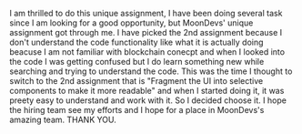 I am thrilled to do this unique assignment, I have been doing several task since I am looking for a good opportunity, but MoonDevs' unique assignment got through me.
I have picked the 2nd assignment because I don't understand the code functionality like what it is actually doing beacuse I am not familiar with blockchain conecpt and when I looked into the code I was getting confused but I do learn something new while searching and trying to understand the code. This was the time I thought to switch to the 2nd assignment that is "Fragment the UI into selective components to make it more readable" and when I started doing it, it was preety easy to understand and work with it. So I decided choose it. I hope the hiring team see my efforts and I hope for a place in MoonDevs's amazing team. THANK YOU.